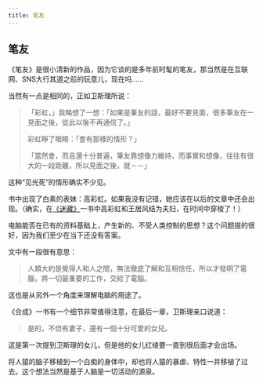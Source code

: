 ```yaml
---
title: 笔友
---
```


## 笔友

《笔友》是很小清新的作品，因为它谈的是多年前时髦的笔友，那当然是在互联网、SNS大行其道之前的玩意儿，现在吗……

当然有一点是相同的，正如卫斯理所说：

>「彩虹，」我略想了一想：「如果是筆友的話，最好不要見面，很多筆友在一見面之後，從此以後不再通信了。」
>
>彩虹睜了眼睛：「會有那樣的情形？」
>
>「當然會，而且還十分普遍，筆友靠想像力維持，而事實和想像，往往有很大的一段距離，所以見面之後，就－－」

这种“见光死”的情形确实不少见。

书中出现了白素的表妹：高彩虹。如果我没有记错，她应该在以后的文章中还会出现。（确实，在[《迷藏》](../042)一书中高彩虹和王居风结为夫妇，在时间中穿梭了！）

电脑能否在已有的资料基础上，产生新的、不受人类控制的思想？这个问题提的很好，因为我们至少在当下还没有答案。

文中有一段很有意思：

>人類大約是覺得人和人之間，無法徹底了解和互相信任，所以才發明了電腦，將一切最重要的工作，交給了電腦。

这也是从另外一个角度来理解电脑的用途了。

《合成》一书有一个细节非常值得注意，在最后一章，卫斯理亲口说道：

>是的，不但有妻子，還有一個十分可愛的女兒。

这是第一次提到卫斯理的女儿，但是他的女儿红绫要一直到很后面才会出场。

将人猿的脑子移植到一个白痴的身体中，却也将人猿的暴虐、特性一并移植了过去。这个想法当然是基于人脑是一切活动的源泉。